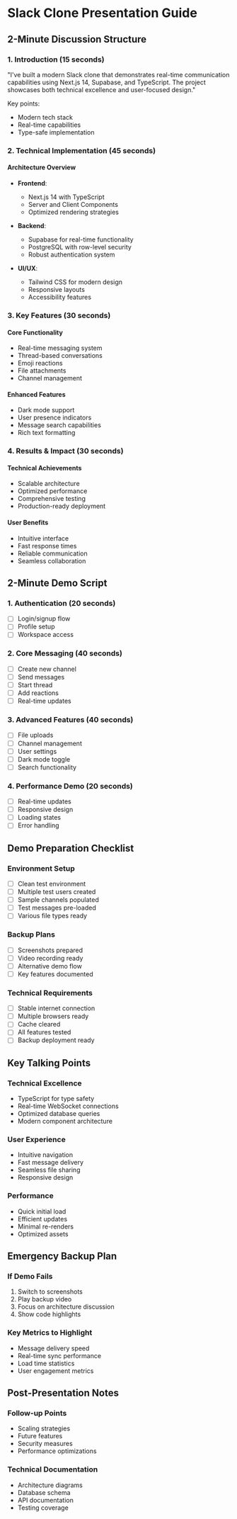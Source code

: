 # Slack Clone Presentation Guide

## 2-Minute Discussion Structure

### 1. Introduction (15 seconds)
"I've built a modern Slack clone that demonstrates real-time communication capabilities using Next.js 14, Supabase, and TypeScript. The project showcases both technical excellence and user-focused design."

Key points:
- Modern tech stack
- Real-time capabilities
- Type-safe implementation

### 2. Technical Implementation (45 seconds)

#### Architecture Overview
- **Frontend**: 
  - Next.js 14 with TypeScript
  - Server and Client Components
  - Optimized rendering strategies

- **Backend**: 
  - Supabase for real-time functionality
  - PostgreSQL with row-level security
  - Robust authentication system

- **UI/UX**: 
  - Tailwind CSS for modern design
  - Responsive layouts
  - Accessibility features

### 3. Key Features (30 seconds)

#### Core Functionality
- Real-time messaging system
- Thread-based conversations
- Emoji reactions
- File attachments
- Channel management

#### Enhanced Features
- Dark mode support
- User presence indicators
- Message search capabilities
- Rich text formatting

### 4. Results & Impact (30 seconds)

#### Technical Achievements
- Scalable architecture
- Optimized performance
- Comprehensive testing
- Production-ready deployment

#### User Benefits
- Intuitive interface
- Fast response times
- Reliable communication
- Seamless collaboration

## 2-Minute Demo Script

### 1. Authentication (20 seconds)
- [ ] Login/signup flow
- [ ] Profile setup
- [ ] Workspace access

### 2. Core Messaging (40 seconds)
- [ ] Create new channel
- [ ] Send messages
- [ ] Start thread
- [ ] Add reactions
- [ ] Real-time updates

### 3. Advanced Features (40 seconds)
- [ ] File uploads
- [ ] Channel management
- [ ] User settings
- [ ] Dark mode toggle
- [ ] Search functionality

### 4. Performance Demo (20 seconds)
- [ ] Real-time updates
- [ ] Responsive design
- [ ] Loading states
- [ ] Error handling

## Demo Preparation Checklist

### Environment Setup
- [ ] Clean test environment
- [ ] Multiple test users created
- [ ] Sample channels populated
- [ ] Test messages pre-loaded
- [ ] Various file types ready

### Backup Plans
- [ ] Screenshots prepared
- [ ] Video recording ready
- [ ] Alternative demo flow
- [ ] Key features documented

### Technical Requirements
- [ ] Stable internet connection
- [ ] Multiple browsers ready
- [ ] Cache cleared
- [ ] All features tested
- [ ] Backup deployment ready

## Key Talking Points

### Technical Excellence
- TypeScript for type safety
- Real-time WebSocket connections
- Optimized database queries
- Modern component architecture

### User Experience
- Intuitive navigation
- Fast message delivery
- Seamless file sharing
- Responsive design

### Performance
- Quick initial load
- Efficient updates
- Minimal re-renders
- Optimized assets

## Emergency Backup Plan

### If Demo Fails
1. Switch to screenshots
2. Play backup video
3. Focus on architecture discussion
4. Show code highlights

### Key Metrics to Highlight
- Message delivery speed
- Real-time sync performance
- Load time statistics
- User engagement metrics

## Post-Presentation Notes

### Follow-up Points
- Scaling strategies
- Future features
- Security measures
- Performance optimizations

### Technical Documentation
- Architecture diagrams
- Database schema
- API documentation
- Testing coverage 